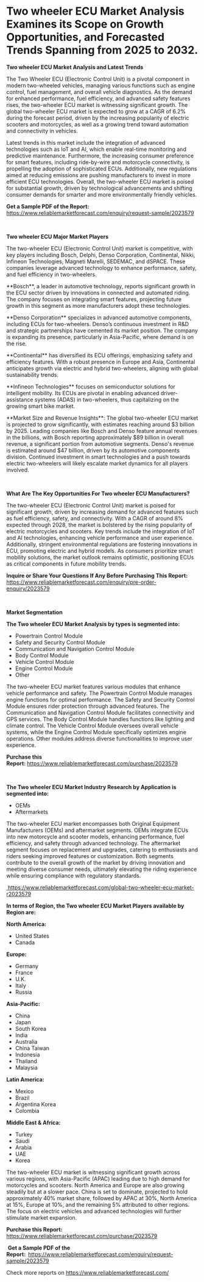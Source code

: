 <p><h1>Two wheeler ECU Market Analysis Examines its Scope on Growth Opportunities, and Forecasted Trends Spanning from 2025 to 2032.</h1></p><p><strong>Two wheeler ECU Market Analysis and Latest Trends</strong></p>
<p><p>The Two Wheeler ECU (Electronic Control Unit) is a pivotal component in modern two-wheeled vehicles, managing various functions such as engine control, fuel management, and overall vehicle diagnostics. As the demand for enhanced performance, fuel efficiency, and advanced safety features rises, the two-wheeler ECU market is witnessing significant growth. The global two-wheeler ECU market is expected to grow at a CAGR of 6.2% during the forecast period, driven by the increasing popularity of electric scooters and motorcycles, as well as a growing trend toward automation and connectivity in vehicles.</p><p>Latest trends in this market include the integration of advanced technologies such as IoT and AI, which enable real-time monitoring and predictive maintenance. Furthermore, the increasing consumer preference for smart features, including ride-by-wire and motorcycle connectivity, is propelling the adoption of sophisticated ECUs. Additionally, new regulations aimed at reducing emissions are pushing manufacturers to invest in more efficient ECU technologies. Overall, the two-wheeler ECU market is poised for substantial growth, driven by technological advancements and shifting consumer demands for smarter and more environmentally friendly vehicles.</p></p>
<p><strong>Get a Sample PDF of the Report:&nbsp;</strong> <a href="https://www.reliablemarketforecast.com/enquiry/request-sample/2023579?utm_campaign=3103&utm_medium=2&utm_source=Github&utm_content=ia&utm_term=29032025&utm_id=two-wheeler-ecu">https://www.reliablemarketforecast.com/enquiry/request-sample/2023579</a></p>
<p>&nbsp;</p>
<p><strong>Two wheeler ECU Major Market Players</strong></p>
<p><p>The two-wheeler ECU (Electronic Control Unit) market is competitive, with key players including Bosch, Delphi, Denso Corporation, Continental, Nikki, Infineon Technologies, Magneti Marelli, SEDEMAC, and dSPACE. These companies leverage advanced technology to enhance performance, safety, and fuel efficiency in two-wheelers.</p><p>**Bosch**, a leader in automotive technology, reports significant growth in the ECU sector driven by innovations in connected and automated riding. The company focuses on integrating smart features, projecting future growth in this segment as more manufacturers adopt these technologies.</p><p>**Denso Corporation** specializes in advanced automotive components, including ECUs for two-wheelers. Denso’s continuous investment in R&D and strategic partnerships have cemented its market position. The company is expanding its presence, particularly in Asia-Pacific, where demand is on the rise.</p><p>**Continental** has diversified its ECU offerings, emphasizing safety and efficiency features. With a robust presence in Europe and Asia, Continental anticipates growth via electric and hybrid two-wheelers, aligning with global sustainability trends.</p><p>**Infineon Technologies** focuses on semiconductor solutions for intelligent mobility. Its ECUs are pivotal in enabling advanced driver-assistance systems (ADAS) in two-wheelers, thus capitalizing on the growing smart bike market.</p><p>**Market Size and Revenue Insights**: The global two-wheeler ECU market is projected to grow significantly, with estimates reaching around $3 billion by 2025. Leading companies like Bosch and Denso feature annual revenues in the billions, with Bosch reporting approximately $89 billion in overall revenue, a significant portion from automotive segments. Denso's revenue is estimated around $47 billion, driven by its automotive components division. Continued investment in smart technologies and a push towards electric two-wheelers will likely escalate market dynamics for all players involved.</p></p>
<p>&nbsp;</p>
<p><strong>What Are The Key Opportunities For Two wheeler ECU Manufacturers?</strong></p>
<p><p>The two-wheeler ECU (Electronic Control Unit) market is poised for significant growth, driven by increasing demand for advanced features such as fuel efficiency, safety, and connectivity. With a CAGR of around 8% expected through 2028, the market is bolstered by the rising popularity of electric motorcycles and scooters. Key trends include the integration of IoT and AI technologies, enhancing vehicle performance and user experience. Additionally, stringent environmental regulations are fostering innovations in ECU, promoting electric and hybrid models. As consumers prioritize smart mobility solutions, the market outlook remains optimistic, positioning ECUs as critical components in future mobility trends.</p></p>
<p><strong>Inquire or Share Your Questions If Any Before Purchasing This Report:</strong> <a href="https://www.reliablemarketforecast.com/enquiry/pre-order-enquiry/2023579?utm_campaign=3103&utm_medium=2&utm_source=Github&utm_content=ia&utm_term=29032025&utm_id=two-wheeler-ecu">https://www.reliablemarketforecast.com/enquiry/pre-order-enquiry/2023579</a></p>
<p>&nbsp;</p>
<p><strong>Market Segmentation</strong></p>
<p><strong>The Two wheeler ECU Market Analysis by types is segmented into:</strong></p>
<p><ul><li>Powertrain Control Module</li><li>Safety and Security Control Module</li><li>Communication and Navigation Control Module</li><li>Body Control Module</li><li>Vehicle Control Module</li><li>Engine Control Module</li><li>Other</li></ul></p>
<p><p>The two-wheeler ECU market features various modules that enhance vehicle performance and safety. The Powertrain Control Module manages engine functions for optimal performance. The Safety and Security Control Module ensures rider protection through advanced features. The Communication and Navigation Control Module facilitates connectivity and GPS services. The Body Control Module handles functions like lighting and climate control. The Vehicle Control Module oversees overall vehicle systems, while the Engine Control Module specifically optimizes engine operations. Other modules address diverse functionalities to improve user experience.</p></p>
<p><strong>Purchase this Report:&nbsp;</strong><a href="https://www.reliablemarketforecast.com/purchase/2023579?utm_campaign=3103&utm_medium=2&utm_source=Github&utm_content=ia&utm_term=29032025&utm_id=two-wheeler-ecu">https://www.reliablemarketforecast.com/purchase/2023579</a></p>
<p>&nbsp;</p>
<p><strong>The Two wheeler ECU Market Industry Research by Application is segmented into:</strong></p>
<p><ul><li>OEMs</li><li>Aftermarkets</li></ul></p>
<p><p>The two-wheeler ECU market encompasses both Original Equipment Manufacturers (OEMs) and aftermarket segments. OEMs integrate ECUs into new motorcycle and scooter models, enhancing performance, fuel efficiency, and safety through advanced technology. The aftermarket segment focuses on replacement and upgrades, catering to enthusiasts and riders seeking improved features or customization. Both segments contribute to the overall growth of the market by driving innovation and meeting diverse consumer needs, ultimately elevating the riding experience while ensuring compliance with regulatory standards.</p></p>
<p><a href="https://www.reliablemarketforecast.com/global-two-wheeler-ecu-market-r2023579?utm_campaign=3103&utm_medium=2&utm_source=Github&utm_content=ia&utm_term=29032025&utm_id=two-wheeler-ecu">&nbsp;https://www.reliablemarketforecast.com/global-two-wheeler-ecu-market-r2023579</a></p>
<p><strong>In terms of Region, the Two wheeler ECU Market Players available by Region are:</strong></p>
<p>
    <p> <strong> North America: </strong>
        <ul>
            <li>United States</li>
            <li>Canada</li>
        </ul>
        </p> 
    <p> <strong> Europe: </strong>
        <ul>
            <li>Germany</li>
            <li>France</li>
            <li>U.K.</li>
            <li>Italy</li>
            <li>Russia</li>
        </ul>
        </p> 
    <p> <strong> Asia-Pacific: </strong>
        <ul>
            <li>China</li>
            <li>Japan</li>
            <li>South Korea</li>
            <li>India</li>
            <li>Australia</li>
            <li>China Taiwan</li>
            <li>Indonesia</li>
            <li>Thailand</li>
            <li>Malaysia</li>
        </ul>
        </p> 
    <p> <strong> Latin America: </strong>
        <ul>
            <li>Mexico</li>
            <li>Brazil</li>
            <li>Argentina Korea</li>
            <li>Colombia</li>
        </ul>
        </p> 
    <p> <strong> Middle East & Africa: </strong>
        <ul>
            <li>Turkey</li>
            <li>Saudi</li>
            <li>Arabia</li>
            <li>UAE</li>
            <li>Korea</li>
        </ul>
    </p>
    </p>
<p><p>The two-wheeler ECU market is witnessing significant growth across various regions, with Asia-Pacific (APAC) leading due to high demand for motorcycles and scooters. North America and Europe are also growing steadily but at a slower pace. China is set to dominate, projected to hold approximately 40% market share, followed by APAC at 30%, North America at 15%, Europe at 10%, and the remaining 5% attributed to other regions. The focus on electric vehicles and advanced technologies will further stimulate market expansion.</p></p>
<p><strong>Purchase this Report: </strong><a href="https://www.reliablemarketforecast.com/purchase/2023579?utm_campaign=3103&utm_medium=2&utm_source=Github&utm_content=ia&utm_term=29032025&utm_id=two-wheeler-ecu">https://www.reliablemarketforecast.com/purchase/2023579</a></p>
<p>&nbsp;<strong>Get a Sample PDF of the Report:&nbsp;&nbsp;</strong><a href="https://www.reliablemarketforecast.com/enquiry/request-sample/2023579?utm_campaign=3103&utm_medium=2&utm_source=Github&utm_content=ia&utm_term=29032025&utm_id=two-wheeler-ecu">https://www.reliablemarketforecast.com/enquiry/request-sample/2023579</a></p>
<p><strong></strong></p>
<p>Check more reports on <a href="https://www.reliablemarketforecast.com/?utm_campaign=3103&utm_medium=2&utm_source=Github&utm_content=ia&utm_term=29032025&utm_id=two-wheeler-ecu">https://www.reliablemarketforecast.com/</a></p>